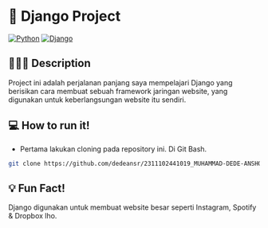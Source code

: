 # 🚀 Django Project
[![Python](https://img.shields.io/badge/Python-3776AB?logo=python&logoColor=fff)](#)
[![Django](https://img.shields.io/badge/Django-%23092E20.svg?logo=django&logoColor=white)](#)
## 🧑🏻‍💻 Description
Project ini adalah perjalanan panjang saya mempelajari Django yang berisikan cara membuat sebuah framework jaringan website, yang digunakan untuk keberlangsungan website itu sendiri.
## 💻 How to run it!
* Pertama lakukan cloning pada repository ini. Di Git Bash.
```bash
git clone https://github.com/dedeansr/2311102441019_MUHAMMAD-DEDE-ANSHORI-RAMADHAN_DJANGO.git
```
## 💡 Fun Fact!
Django digunakan untuk membuat website besar seperti Instagram, Spotify & Dropbox lho. 
